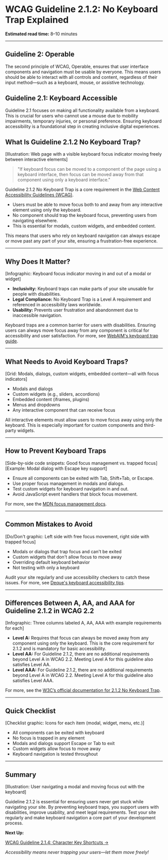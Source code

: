 <!--
title: WCAG Guideline 2.1.2: No Keyboard Trap Explained
series: Making the Web Accessible for All
description: A practical guide to WCAG Guideline 2.1.2 (No Keyboard Trap)—what it means, why it matters, and how to ensure users can always move focus away from any component using a keyboard.
keywords: wcag 2.1.2, keyboard trap, focus management, accessibility, web standards, digital inclusion, tab order
image: wcag-2-1-2-no-keyboard-trap.png
imageAlt: Illustration of a keyboard focus indicator moving freely between elements
-->

# **WCAG Guideline 2.1.2: No Keyboard Trap Explained**

**Estimated read time:** 8–10 minutes

---

## **Guideline 2: Operable**

The second principle of WCAG, Operable, ensures that user interface components and navigation must be usable by everyone. This means users should be able to interact with all controls and content, regardless of their input method—such as a keyboard, mouse, or assistive technology.

## **Guideline 2.1: Keyboard Accessible**

Guideline 2.1 focuses on making all functionality available from a keyboard. This is crucial for users who cannot use a mouse due to mobility impairments, temporary injuries, or personal preference. Ensuring keyboard accessibility is a foundational step in creating inclusive digital experiences.

## **What Is Guideline 2.1.2 No Keyboard Trap?**

[Illustration: Web page with a visible keyboard focus indicator moving freely between interactive elements]

> "If keyboard focus can be moved to a component of the page using a keyboard interface, then focus can be moved away from that component using only a keyboard interface."

Guideline 2.1.2 No Keyboard Trap is a core requirement in the [Web Content Accessibility Guidelines (WCAG)](https://www.w3.org/WAI/WCAG22/quickref/#no-keyboard-trap).

- Users must be able to move focus both to and away from any interactive element using only the keyboard.
- No component should trap the keyboard focus, preventing users from navigating elsewhere.
- This is essential for modals, custom widgets, and embedded content.

This means that users who rely on keyboard navigation can always escape or move past any part of your site, ensuring a frustration-free experience.

---

## **Why Does It Matter?**

[Infographic: Keyboard focus indicator moving in and out of a modal or widget]

- **Inclusivity:** Keyboard traps can make parts of your site unusable for people with disabilities.
- **Legal Compliance:** No Keyboard Trap is a Level A requirement and referenced in accessibility laws worldwide.
- **Usability:** Prevents user frustration and abandonment due to inaccessible navigation.

Keyboard traps are a common barrier for users with disabilities. Ensuring users can always move focus away from any component is critical for accessibility and user satisfaction. For more, see [WebAIM's keyboard trap guide](https://webaim.org/techniques/keyboard/#traps).

---

## **What Needs to Avoid Keyboard Traps?**

[Grid: Modals, dialogs, custom widgets, embedded content—all with focus indicators]

- Modals and dialogs
- Custom widgets (e.g., sliders, accordions)
- Embedded content (iframes, plugins)
- Menus and dropdowns
- Any interactive component that can receive focus

All interactive elements must allow users to move focus away using only the keyboard. This is especially important for custom components and third-party widgets.

---

## **How to Prevent Keyboard Traps**

[Side-by-side code snippets: Good focus management vs. trapped focus]
[Example: Modal dialog with Escape key support]

- Ensure all components can be exited with Tab, Shift+Tab, or Escape.
- Use proper focus management in modals and dialogs.
- Test custom widgets for keyboard navigation in and out.
- Avoid JavaScript event handlers that block focus movement.

For more, see the [MDN focus management docs](https://developer.mozilla.org/en-US/docs/Web/Accessibility/Keyboard-navigable_JavaScript_widgets#focus-management).

---

## **Common Mistakes to Avoid**

[Do/Don't graphic: Left side with free focus movement, right side with trapped focus]

- Modals or dialogs that trap focus and can't be exited
- Custom widgets that don't allow focus to move away
- Overriding default keyboard behavior
- Not testing with only a keyboard

Audit your site regularly and use accessibility checkers to catch these issues. For more, see [Deque's keyboard accessibility tips](https://www.deque.com/blog/keyboard-accessibility-tips/).

---

## **Differences Between A, AA, and AAA for Guideline 2.1.2 in WCAG 2.2**

[Infographic: Three columns labeled A, AA, AAA with example requirements for each]

- **Level A:** Requires that focus can always be moved away from any component using only the keyboard. This is the core requirement for 2.1.2 and is mandatory for basic accessibility.
- **Level AA:** For Guideline 2.1.2, there are no additional requirements beyond Level A in WCAG 2.2. Meeting Level A for this guideline also satisfies Level AA.
- **Level AAA:** For Guideline 2.1.2, there are no additional requirements beyond Level A in WCAG 2.2. Meeting Level A for this guideline also satisfies Level AAA.

For more, see the [W3C’s official documentation for 2.1.2 No Keyboard Trap](https://www.w3.org/WAI/WCAG22/Understanding/no-keyboard-trap.html).

---

## **Quick Checklist**

[Checklist graphic: Icons for each item (modal, widget, menu, etc.)]

- All components can be exited with keyboard
- No focus is trapped in any element
- Modals and dialogs support Escape or Tab to exit
- Custom widgets allow focus to move away
- Keyboard navigation is tested throughout

---

## **Summary**

[Illustration: User navigating a modal and moving focus out with the keyboard]

Guideline 2.1.2 is essential for ensuring users never get stuck while navigating your site. By preventing keyboard traps, you support users with disabilities, improve usability, and meet legal requirements. Test your site regularly and make keyboard navigation a core part of your development process.

**Next Up:**

[WCAG Guideline 2.1.4: Character Key Shortcuts →](WCAG-Guideline-2-1-4-Character-Key-Shortcuts-Explained.md)

*Accessibility means never trapping your users—let them move freely!*
